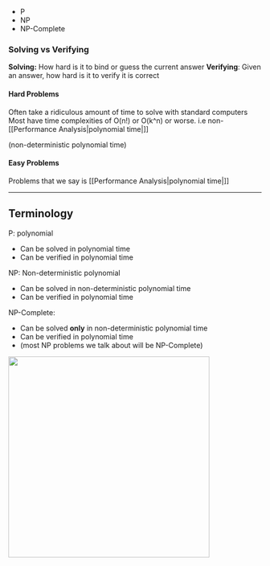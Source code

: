 - P
- NP
- NP-Complete

### Solving vs Verifying
**Solving:** How hard is it to bind or guess the current answer
**Verifying**: Given an answer, how hard is it to verify it is correct

#### Hard Problems
Often take a ridiculous amount of time to solve with standard computers
Most have time complexities of O(n!) or O(k^n) or worse. i.e non-[[Performance Analysis|polynomial time|]]  

(non-deterministic polynomial time)

#### Easy Problems
Problems that we say is [[Performance Analysis|polynomial time|]]  

--- 

## Terminology
P: polynomial
- Can be solved in polynomial time
- Can be verified in polynomial time

NP: Non-deterministic polynomial
- Can be solved in non-deterministic polynomial time
- Can be verified in polynomial time

NP-Complete:
- Can be solved **only** in non-deterministic polynomial time
- Can be verified in polynomial time
- (most NP problems we talk about will be NP-Complete)

<img src="https://lh5.googleusercontent.com/T3rSopXX8jDud-8Y_VziTQ3qvqAh6ngfmkk1QsjTijhyr7ct53Hte3bTjozM1aWwUGJUea6DulMYCPp99wKB8ufbtrq_xAZG8bXRt7UI8bcKn3FlcGOfdLv5kE_XYj6d650xL2LqG83xK3156Bp6f_o" width=400px>
